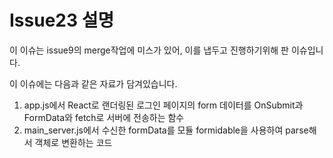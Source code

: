 # Issue23 설명
이 이슈는 issue9의 merge작업에 미스가 있어, 이를 냅두고 진행하기위해 판 이슈입니다.

이 이슈에는 다음과 같은 자료가 담겨있습니다.

1. app.js에서 React로 랜더링된 로그인 페이지의 form 데이터를 OnSubmit과 FormData와 fetch로 서버에 전송하는 함수
2. main_server.js에서 수신한 formData를 모듈 formidable을 사용하여 parse해서 객체로 변환하는 코드